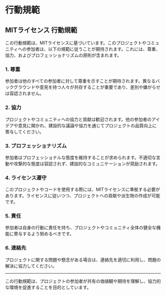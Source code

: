 # 行動規範

## MITライセンス 行動規範

この行動規範は、MITライセンスに基づいています。このプロジェクトやコミュニティへの参加者は、以下の規範に従うことが期待されます。これには、尊重、協力、およびプロフェッショナリズムの原則が含まれます。

### 1. 尊重

参加者は他のすべての参加者に対して尊重を示すことが期待されます。異なるバックグラウンドや意見を持つ人々が共存することが重要であり、差別や嫌がらせは容認されません。

### 2. 協力

プロジェクトやコミュニティへの協力と貢献は歓迎されます。他の参加者のアイデアや意見に開かれ、建設的な議論や協力を通じてプロジェクトの品質向上に寄与してください。

### 3. プロフェッショナリズム

参加者はプロフェッショナルな態度を維持することが求められます。不適切な言動や攻撃的な態度は容認されず、建設的なコミュニケーションが奨励されます。

### 4. ライセンス遵守

このプロジェクトやコードを使用する際には、MITライセンスに準拠する必要があります。ライセンスに従いつつ、プロジェクトへの貢献や派生物の作成が可能です。

### 5. 責任

参加者は自身の行動に責任を持ち、プロジェクトやコミュニティ全体の健全な機能に寄与するよう努めるべきです。

### 6. 連絡先

プロジェクトに関する問題や懸念がある場合は、連絡先を適切に利用し、問題の解決に協力してください。

---

この行動規範は、プロジェクトの参加者が共有の価値観や期待を理解し、協力的な環境を促進することを目的としています。